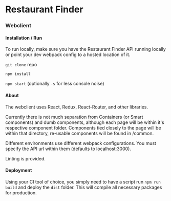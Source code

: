# Restaurant Finder
### Webclient

#### Installation / Run
To run locally, make sure you have the Restaurant Finder API running locally
or point your dev webpack config to a hosted location of it.

`git clone` repo

`npm install`

`npm start` (optionally `-s` for less console noise)


#### About
The webclient uses React, Redux, React-Router, and other libraries.

Currently there is not much separation from Containers (or Smart components) and
dumb components, although each page will be within it's respective component folder.
Components tied closely to the page will be within that directory, re-usable components
will be found in /common.

Different environments use different webpack configurations.  You must specify the
API url within them (defaults to localhost:3000). 

Linting is provided.

#### Deployment
Using your CI tool of choice, you simply need to have a script run `npm run build`
and deploy the `dist` folder.  This will compile all necessary packages for production.
